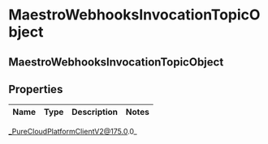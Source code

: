 # MaestroWebhooksInvocationTopicObject

## MaestroWebhooksInvocationTopicObject

## Properties

|Name | Type | Description | Notes|
|------------ | ------------- | ------------- | -------------|



_PureCloudPlatformClientV2@175.0.0_
